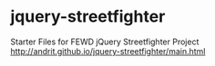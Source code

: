jquery-streetfighter
====================

Starter Files for FEWD jQuery Streetfighter Project
http://andrit.github.io/jquery-streetfighter/main.html
